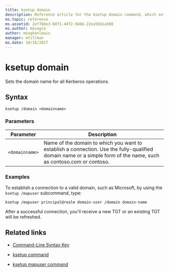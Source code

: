 ```yaml
---
title: ksetup domain
description: Reference article for the ksetup domain command, which sets the domain name for all Kerberos operations.
ms.topic: reference
ms.assetid: 2ef766e3-6071-44f2-946b-22ea5b61a508
ms.author: mosagie
author: meaghanlewis
manager: mtillman
ms.date: 10/16/2017
---
```


# ksetup domain

Sets the domain name for all Kerberos operations.

## Syntax

```
ksetup /domain <domainname>
```

### Parameters

| Parameter | Description |
| --------- | ----------- |
| `<domainname>` | Name of the domain to which you want to establish a connection. Use the fully-qualified domain name or a simple form of the name, such as contoso.com or contoso.|

### Examples

To establish a connection to a valid domain, such as Microsoft, by using the `ksetup /mapuser` subcommand, type:

```
ksetup /mapuser principal@realm domain-user /domain domain-name
```

After a successful connection, you'll receive a new TGT or an existing TGT will be refreshed.

## Related links

- [Command-Line Syntax Key](command-line-syntax-key.md)

- [ksetup command](ksetup.md)

- [ksetup mapuser command](ksetup-mapuser.md)
